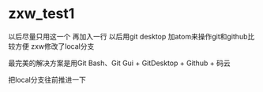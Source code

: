 # zxw_test1
以后尽量只用这一个
再加入一行
以后用git desktop 加atom来操作git和github比较方便
zxw修改了local分支

最完美的解决方案是用Git Bash、Git Gui + GitDesktop + Github + 码云

把local分支往前推进一下
